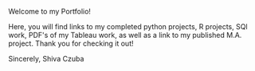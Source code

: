 Welcome to my Portfolio!

Here, you will find links to my completed python projects,
R projects, SQl work, PDF's of my Tableau work, as well as
a link to my published M.A. project.
Thank you for checking it out!

Sincerely,
Shiva Czuba
